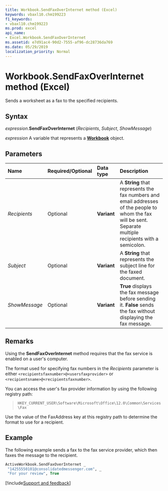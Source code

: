```yaml
---
title: Workbook.SendFaxOverInternet method (Excel)
keywords: vbaxl10.chm199223
f1_keywords:
- vbaxl10.chm199223
ms.prod: excel
api_name:
- Excel.Workbook.SendFaxOverInternet
ms.assetid: e7d91ac4-90d2-7555-af96-dc28736da769
ms.date: 05/29/2019
localization_priority: Normal
---
```



# Workbook.SendFaxOverInternet method (Excel)

Sends a worksheet as a fax to the specified recipients.


## Syntax

_expression_.**SendFaxOverInternet** (_Recipients_, _Subject_, _ShowMessage_)

_expression_ A variable that represents a **[Workbook](Excel.Workbook.md)** object.


## Parameters

|Name|Required/Optional|Data type|Description|
|:-----|:-----|:-----|:-----|
| _Recipients_|Optional| **Variant**|A **String** that represents the fax numbers and email addresses of the people to whom the fax will be sent. Separate multiple recipients with a semicolon.|
| _Subject_|Optional| **Variant**|A **String** that represents the subject line for the faxed document.|
| _ShowMessage_|Optional| **Variant**| **True** displays the fax message before sending it. **False** sends the fax without displaying the fax message.|

## Remarks

Using the **SendFaxOverInternet** method requires that the fax service is enabled on a user's computer.

The format used for specifying fax numbers in the _Recipients_ parameter is either `<recipientsfaxnumber>@<usersfaxprovider>` or `<recipientsname>@<recipientsfaxnumber>`. 

You can access the user's fax provider information by using the following registry path:

> `HKEY_CURRENT_USER\Software\Microsoft\Office\12.0\Common\Services\Fax`

Use the value of the FaxAddress key at this registry path to determine the format to use for a recipient.


## Example

The following example sends a fax to the fax service provider, which then faxes the message to the recipient.

```vb
ActiveWorkbook.SendFaxOverInternet _ 
 "14255550101@consolidatedmessenger.com", _ 
 "For your review", True
```



[!include[Support and feedback](~/includes/feedback-boilerplate.md)]
